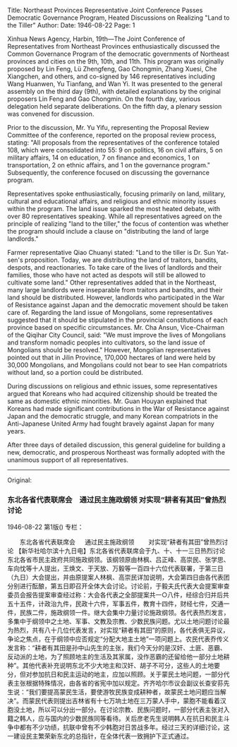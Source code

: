 Title: Northeast Provinces Representative Joint Conference Passes Democratic Governance Program, Heated Discussions on Realizing "Land to the Tiller"
Author:
Date: 1946-08-22
Page: 1

Xinhua News Agency, Harbin, 19th—The Joint Conference of Representatives from Northeast Provinces enthusiastically discussed the Common Governance Program of the democratic governments of Northeast provinces and cities on the 9th, 10th, and 11th. This program was originally proposed by Lin Feng, Lü Zhengfeng, Gao Chongmin, Zhang Xuesi, Che Xiangchen, and others, and co-signed by 146 representatives including Wang Huanwen, Yu Tianfang, and Wan Yi. It was presented to the general assembly on the third day (9th), with detailed explanations by the original proposers Lin Feng and Gao Chongmin. On the fourth day, various delegation held separate deliberations. On the fifth day, a plenary session was convened for discussion.

Prior to the discussion, Mr. Yu Yifu, representing the Proposal Review Committee of the conference, reported on the proposal review process, stating: "All proposals from the representatives of the conference totaled 108, which were consolidated into 55: 9 on politics, 16 on civil affairs, 5 on military affairs, 14 on education, 7 on finance and economics, 1 on transportation, 2 on ethnic affairs, and 1 on the governance program." Subsequently, the conference focused on discussing the governance program.

Representatives spoke enthusiastically, focusing primarily on land, military, cultural and educational affairs, and religious and ethnic minority issues within the program. The land issue sparked the most heated debate, with over 80 representatives speaking. While all representatives agreed on the principle of realizing "land to the tiller," the focus of contention was whether the program should include a clause on "distributing the land of large landlords."

Farmer representative Qiao Chuanyi stated: "Land to the tiller is Dr. Sun Yat-sen's proposition. Today, we are distributing the land of traitors, bandits, despots, and reactionaries. To take care of the lives of landlords and their families, those who have not acted as despots will still be allowed to cultivate some land." Other representatives added that in the Northeast, many large landlords were inseparable from traitors and bandits, and their land should be distributed. However, landlords who participated in the War of Resistance against Japan and the democratic movement should be taken care of. Regarding the land issue of Mongolians, some representatives suggested that it should be stipulated in the provincial constitutions of each province based on specific circumstances. Mr. Cha Ansun, Vice-Chairman of the Qiqihar City Council, said: "We must improve the lives of Mongolians and transform nomadic peoples into cultivators, so the land issue of Mongolians should be resolved." However, Mongolian representatives pointed out that in Jilin Province, 170,000 hectares of land were held by 30,000 Mongolians, and Mongolians could not bear to see Han compatriots without land, so a portion could be distributed.

During discussions on religious and ethnic issues, some representatives argued that Koreans who had acquired citizenship should be treated the same as domestic ethnic minorities. Mr. Guan Houyan explained that Koreans had made significant contributions in the War of Resistance against Japan and the democratic struggle, and many Korean compatriots in the Anti-Japanese United Army had fought bravely against Japan for many years.

After three days of detailed discussion, this general guideline for building a new, democratic, and prosperous Northeast was formally adopted with the unanimous support of all representatives.



<hr /> 

Original: 


### 东北各省代表联席会　通过民主施政纲领  对实现“耕者有其田”曾热烈讨论

1946-08-22
第1版()
专栏：

　　东北各省代表联席会
　  通过民主施政纲领
　　对实现“耕者有其田”曾热烈讨论
    【新华社哈尔滨十九日电】东北各省代表联席会于九、十、十一三日热烈讨论东北各省市民主政府共同施政纲领。该纲领原由林枫、吕正峰、高崇民、张学思、车向忱等十人提出，王焕文、于天放、万毅等一百四十六位代表联署，于第三日（九日）大会提出，并由原提案人林枫、高崇民详加说明，大会第四日由各代表团分别进行酝酿，第五日即召开全体大会讨论。讨论前，于毅夫氏代表大会提案审查委员会报告提案审查经过称：大会各代表之全部提案共一○八件，经综合归并后共五十五件，计政治九件，民政十六件，军事五件，教育十四件，财经七件，交通一件，民族二件，施政纲领一件。继大会集中力量讨论施政纲领。各代表热烈发言，多集中于纲领中之土地、军事、文教及宗教、少数民族问题。尤以土地问题讨论最为热烈，共有八十几位代表发言，对实现“耕者有其田”的原则，各代表俱无异议，争论之焦点，在于纲领中应否规定“分配大地主土地”一项问题上。农民代表乔传义发言称：“耕者有其田是孙中山先生的主张，我们今天分的是汉奸、土匪、恶霸、反动派的土地，为了照顾地主的生活及其家属，没作恶霸的还留给他一部分土地耕种”。其他代表补充说明东北不少大地主和汉奸、胡子不可分，这些人的土地要分，但对参加抗日和民主运动的地主，应加以照顾。关于蒙民土地问题，一部分代表主张根据特殊情况，由各省的省宪中加以规定。齐齐哈尔市议会副议长查安荪先生说：“我们要提高蒙民生活，要使游牧民族变成耕种者，故蒙民土地问题应当解决”。而蒙民代表则提出吉林省有十七万垧土地在三万蒙人手中，蒙胞不能看着汉胞没土地，所以可以分出一部分。在讨论宗教、民族问题时，一部分代表主张对入籍之韩人，应与国内的少数民族同等看待。关后彦老先生说明韩人在抗日和民主斗争中都有不少功绩，抗联中曾有不少韩胞对日苦战多年。经过三天的详细讨论，这一建设民主繁荣新东北的总指针，在全体代表一致拥护下正式通过。
